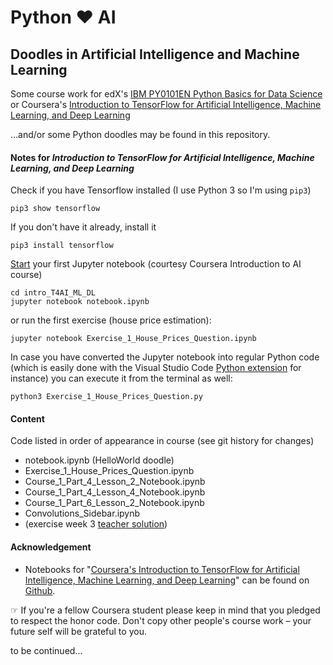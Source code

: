 # Python ❤︎ AI
## Doodles in Artificial Intelligence and Machine Learning

Some course work for edX's [IBM PY0101EN Python Basics for Data Science](https://courses.edx.org/courses/course-v1:IBM+PY0101EN+1T2019/course/) or Coursera's [Introduction to TensorFlow for Artificial Intelligence, Machine Learning, and Deep Learning](https://www.coursera.org/learn/introduction-tensorflow)

...and/or some Python doodles may be found in this repository.


#### Notes for *Introduction to TensorFlow for Artificial Intelligence, Machine Learning, and Deep Learning*

Check if you have Tensorflow installed (I use Python 3 so I'm using ```pip3```)

    pip3 show tensorflow

If you don't have it already, install it

    pip3 install tensorflow

[Start](https://jupyter-notebook.readthedocs.io/en/latest/notebook.html#notebook-user-interface) your first Jupyter notebook (courtesy Coursera Introduction to AI course)

    cd intro_T4AI_ML_DL
    jupyter notebook notebook.ipynb

or run the first exercise (house price estimation):

    jupyter notebook Exercise_1_House_Prices_Question.ipynb

In case you have converted the Jupyter notebook into regular Python code (which is easily done with the Visual Studio Code [Python extension](https://marketplace.visualstudio.com/items?itemName=ms-python.python) for instance) you can execute it from the terminal as well:

    python3 Exercise_1_House_Prices_Question.py


#### Content
Code listed in order of appearance in course (see git history for changes)

- notebook.ipynb (HelloWorld doodle)
- Exercise_1_House_Prices_Question.ipynb
- Course_1_Part_4_Lesson_2_Notebook.ipynb
- Course_1_Part_4_Lesson_4_Notebook.ipynb
- Course_1_Part_6_Lesson_2_Notebook.ipynb
- Convolutions_Sidebar.ipynb
- (exercise week 3 [teacher solution](https://colab.research.google.com/github/lmoroney/dlaicourse/blob/master/Exercises/Exercise%203%20-%20Convolutions/Exercise%203%20-%20Answer.ipynb))


#### Acknowledgement
- Notebooks for "[Coursera's Introduction to TensorFlow for Artificial Intelligence, Machine Learning, and Deep Learning](https://www.coursera.org/learn/introduction-tensorflow)" can be found on [Github](https://github.com/lmoroney/dlaicourse).

☞ If you're a fellow Coursera student please keep in mind that you pledged to respect the honor code. Don't copy other people's course work – your future self will be grateful to you.

to be continued...